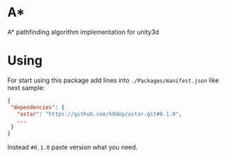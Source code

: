 # A*
 A* pathfinding algorithm implementation for unity3d

# Using
 For start using this package add lines into `./Packages/manifest.json` like next sample:  
 ```json
{
  "dependencies": {
    "astar": "https://github.com/k0dep/astar.git#0.1.0",
    ...
  }
}
```
 Instead `#0.1.0` paste version what you need.